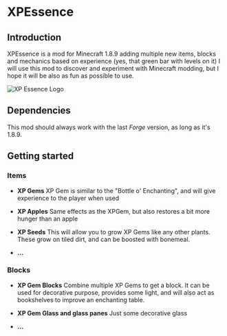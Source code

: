 # XPEssence
## Introduction
XPEssence is a mod for Minecraft 1.8.9 adding multiple new items, blocks and mechanics based on experience (yes, that green bar with levels on it)
I will use this mod to discover and experiment with Minecraft modding, but I hope it will be also as fun as possible to use.

![XP Essence Logo](http://media-elerium.cursecdn.com/avatars/39/53/635976185307210895.png)

## Dependencies
This mod should always work with the last _Forge_ version, as long as it's 1.8.9.

## Getting started
### Items
- **XP Gems**
XP Gem is similar to the "Bottle o' Enchanting", and will give experience to the player when used

- **XP Apples**
Same effects as the XPGem, but also restores a bit more hunger than an apple

- **XP Seeds**
This will allow you to grow XP Gems like any other plants. These grow on tiled dirt, and can be boosted with bonemeal.

- **...**

### Blocks
- **XP Gem Blocks**
Combine multiple XP Gems to get a block. It can be used for decorative purpose, provides some light, and will also act as bookshelves to improve an enchanting table.

- **XP Gem Glass and glass panes**
Just some decorative glass

- **...**
